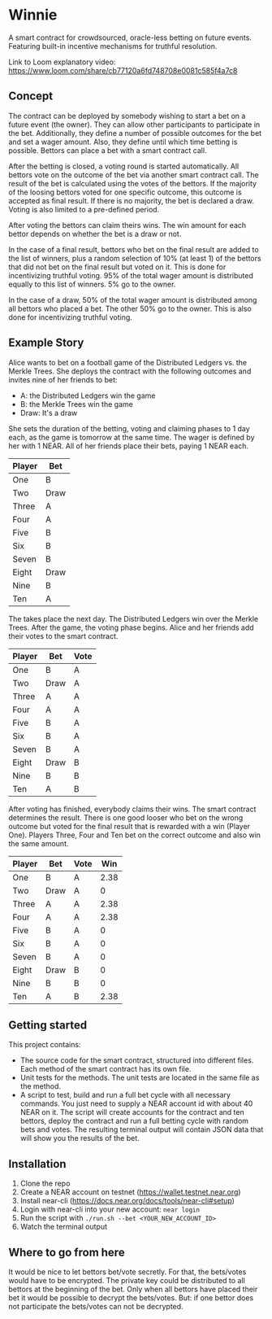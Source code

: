 # Winnie

A smart contract for crowdsourced, oracle-less betting on future events. Featuring built-in incentive mechanisms for truthful resolution.

Link to Loom explanatory video: <https://www.loom.com/share/cb77120a6fd748708e0081c585f4a7c8>

## Concept

The contract can be deployed by somebody wishing to start a bet on a future event (the owner). They can allow other participants to participate in the bet. Additionally, they define a number of possible outcomes for the bet and set a wager amount. Also, they define until which time betting is possible. Bettors can place a bet with a smart contract call.

After the betting is closed, a voting round is started automatically. All bettors vote on the outcome of the bet via another smart contract call. The result of the bet is calculated using the votes of the bettors. If the majority of the loosing bettors voted for one specific outcome, this outcome is accepted as final result. If there is no majority, the bet is declared a draw. Voting is also limited to a pre-defined period.

After voting the bettors can claim theirs wins. The win amount for each bettor depends on whether the bet is a draw or not.

In the case of a final result, bettors who bet on the final result are added to the list of winners, plus a random selection of 10% (at least 1) of the bettors that did not bet on the final result but voted on it. This is done for incentivizing truthful voting. 95% of the total wager amount is distributed equally to this list of winners. 5% go to the owner.

In the case of a draw, 50% of the total wager amount is distributed among all bettors who placed a bet. The other 50% go to the owner. This is also done for incentivizing truthful voting.

## Example Story

Alice wants to bet on a football game of the Distributed Ledgers vs. the Merkle Trees. She deploys the contract with the following outcomes and invites nine of her friends to bet:

- A: the Distributed Ledgers win the game
- B: the Merkle Trees win the game
- Draw: It's a draw

She sets the duration of the betting, voting and claiming phases to 1 day each, as the game is tomorrow at the same time. The wager is defined by her with 1 NEAR. All of her friends place their bets, paying 1 NEAR each.

|Player|Bet|
| --- | --- |
|One|B|
|Two|Draw|
|Three|A|
|Four|A|
|Five|B|
|Six|B|
|Seven|B|
|Eight|Draw|
|Nine|B|
|Ten|A|

The takes place the next day. The Distributed Ledgers win over the Merkle Trees. After the game, the voting phase begins. Alice and her friends add their votes to the smart contract.

|Player|Bet|Vote|
| --- | --- | --- |
|One|B|A|
|Two|Draw|A|
|Three|A|A|
|Four|A|A|
|Five|B|A|
|Six|B|A|
|Seven|B|A|
|Eight|Draw|B|
|Nine|B|B|
|Ten|A|B|

After voting has finished, everybody claims their wins. The smart contract determines the result. There is one good looser who bet on the wrong outcome but voted for the final result that is rewarded with a win (Player One). Players Three, Four and Ten bet on the correct outcome and also win the same amount.

|Player|Bet|Vote|Win|
| --- | --- | --- | --- |
|One|B|A|2.38|
|Two|Draw|A|0|
|Three|A|A|2.38|
|Four|A|A|2.38|
|Five|B|A|0|
|Six|B|A|0|
|Seven|B|A|0|
|Eight|Draw|B|0|
|Nine|B|B|0|
|Ten|A|B|2.38|

## Getting started

This project contains:

- The source code for the smart contract, structured into different files. Each method of the smart contract has its own file.
- Unit tests for the methods. The unit tests are located in the same file as the method.
- A script to test, build and run a full bet cycle with all necessary commands. You just need to supply a NEAR account id with about 40 NEAR on it. The script will create accounts for the contract and ten bettors, deploy the contract and run a full betting cycle with random bets and votes. The resulting terminal output will contain JSON data that will show you the results of the bet.

## Installation

1. Clone the repo
2. Create a NEAR account on testnet (<https://wallet.testnet.near.org>)
3. Install near-cli (<https://docs.near.org/docs/tools/near-cli#setup>)
4. Login with near-cli into your new account: `near login`
5. Run the script with `./run.sh --bet <YOUR_NEW_ACCOUNT_ID>`
6. Watch the terminal output

## Where to go from here

It would be nice to let bettors bet/vote secretly. For that, the bets/votes would have to be encrypted. The private key could be distributed to all bettors at the beginning of the bet. Only when all bettors have placed their bet it would be possible to decrypt the bets/votes. But: if one bettor does not participate the bets/votes can not be decrypted.

